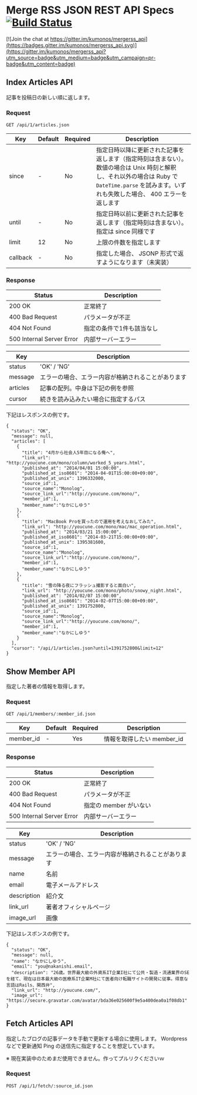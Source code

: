 # Merge RSS JSON REST API Specs [![Build Status](https://travis-ci.org/kumonos/mergerss_api.svg?branch=master)](https://travis-ci.org/kumonos/mergerss_api)

[![Join the chat at https://gitter.im/kumonos/mergerss_api](https://badges.gitter.im/kumonos/mergerss_api.svg)](https://gitter.im/kumonos/mergerss_api?utm_source=badge&utm_medium=badge&utm_campaign=pr-badge&utm_content=badge)

## Index Articles API
記事を投稿日の新しい順に返します。

### Request

```
GET /api/1/articles.json
```

Key|Default|Required|Description
---|-------|--------|-----------
since|-|No|指定日時以降に更新された記事を返します（指定時刻は含まない）。数値の場合は Unix 時刻と解釈し、それ以外の場合は Ruby で <code>DateTime.parse</code> を試みます。いずれも失敗した場合、 400 エラーを返します
until|-|No|指定日時以前に更新された記事を返します（指定時刻は含まない）。指定は since 同様です
limit|12|No|上限の件数を指定します
callback|-|No|指定した場合、 JSONP 形式で返すようになります（未実装）

### Response

Status|Description
------|-----------
200 OK|正常終了
400 Bad Request|パラメータが不正
404 Not Found|指定の条件で1件も該当なし
500 Internal Server Error|内部サーバーエラー

Key|Description
---|-----------
status|'OK' / 'NG'
message|エラーの場合、エラー内容が格納されることがあります
articles|記事の配列。中身は下記の例を参照
cursor|続きを読み込みたい場合に指定するパス

下記はレスポンスの例です。

```
{
  "status": "OK",
  "message": null,
  "articles": [
    {
      "title": "4月から社会人5年目になる俺へ",
      "link_url": "http://youcune.com/mono/column/worked_5_years.html",
      "published_at": "2014/04/01 15:00:00",
      "published_at_iso8601": "2014-04-01T15:00:00+09:00",
      "published_at_unix": 1396332000,
      "source_id":1,
      "source_name":"Monolog",
      "source_link_url":"http://youcune.com/mono/",
      "member_id":1,
      "member_name":"なかにしゆう"
    },
    {
      "title": "MacBook Proを買ったので運用を考えなおしてみた",
      "link_url": "http://youcune.com/mono/mac/mac_operation.html",
      "published_at": "2014/03/21 15:00:00",
      "published_at_iso8601": "2014-03-21T15:00:00+09:00",
      "published_at_unix": 1395381600,
      "source_id":1,
      "source_name":"Monolog",
      "source_link_url":"http://youcune.com/mono/",
      "member_id":1,
      "member_name":"なかにしゆう"
    },
    {
      "title": "雪の降る夜にフラッシュ撮影すると面白い",
      "link_url": "http://youcune.com/mono/photo/snowy_night.html",
      "published_at": "2014/02/07 15:00:00",
      "published_at_iso8601": "2014-02-07T15:00:00+09:00",
      "published_at_unix": 1391752800,
      "source_id":1,
      "source_name":"Monolog",
      "source_link_url":"http://youcune.com/mono/",
      "member_id":1,
      "member_name":"なかにしゆう"
    }
  ],
  "cursor": "/api/1/articles.json?until=1391752800&limit=12"
}
```

## Show Member API

指定した著者の情報を取得します。

### Request

```
GET /api/1/members/:member_id.json
```

Key|Default|Required|Description
---|-------|--------|-----------
member_id|-|Yes|情報を取得したい member_id

### Response

Status|Description
------|-----------
200 OK|正常終了
400 Bad Request|パラメータが不正
404 Not Found|指定の member がいない
500 Internal Server Error|内部サーバーエラー

Key|Description
---|-----------
status|'OK' / 'NG'
message|エラーの場合、エラー内容が格納されることがあります
name|名前
email|電子メールアドレス
description|紹介文
link_url|著者オフィシャルページ
image_url|画像

下記はレスポンスの例です。

```
{
  "status": "OK",
  "message": null,
  "name": "なかにしゆう",
  "email": "you@nakanishi.email",
  "description": "26歳。世界最大級の外資系IT企業I社にて公共・製造・流通業界のSEを経て、現在は日本最大級の医療系IT企業M社にて医者向け転職サイトの開発に従事。得意な言語はRails、関西弁",
  "link_url": "http://youcune.com/",
  "image_url": "https://secure.gravatar.com/avatar/bda36e025600f9e5a400dea0a1f08db1"
}
```

## Fetch Articles API
指定したブログの記事データを手動で更新する場合に使用します。 Wordpress などで更新通知 Ping の送信先に指定することを想定しています。

※ 現在実装中のためまだ使用できません。作ってプルリクくださいｗ

### Request

```
POST /api/1/fetch/:source_id.json
```
